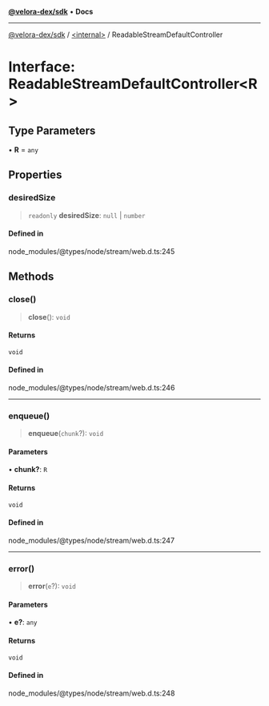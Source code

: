 [**@velora-dex/sdk**](../../README.md) • **Docs**

***

[@velora-dex/sdk](../../globals.md) / [\<internal\>](../README.md) / ReadableStreamDefaultController

# Interface: ReadableStreamDefaultController\<R\>

## Type Parameters

• **R** = `any`

## Properties

### desiredSize

> `readonly` **desiredSize**: `null` \| `number`

#### Defined in

node\_modules/@types/node/stream/web.d.ts:245

## Methods

### close()

> **close**(): `void`

#### Returns

`void`

#### Defined in

node\_modules/@types/node/stream/web.d.ts:246

***

### enqueue()

> **enqueue**(`chunk`?): `void`

#### Parameters

• **chunk?**: `R`

#### Returns

`void`

#### Defined in

node\_modules/@types/node/stream/web.d.ts:247

***

### error()

> **error**(`e`?): `void`

#### Parameters

• **e?**: `any`

#### Returns

`void`

#### Defined in

node\_modules/@types/node/stream/web.d.ts:248

